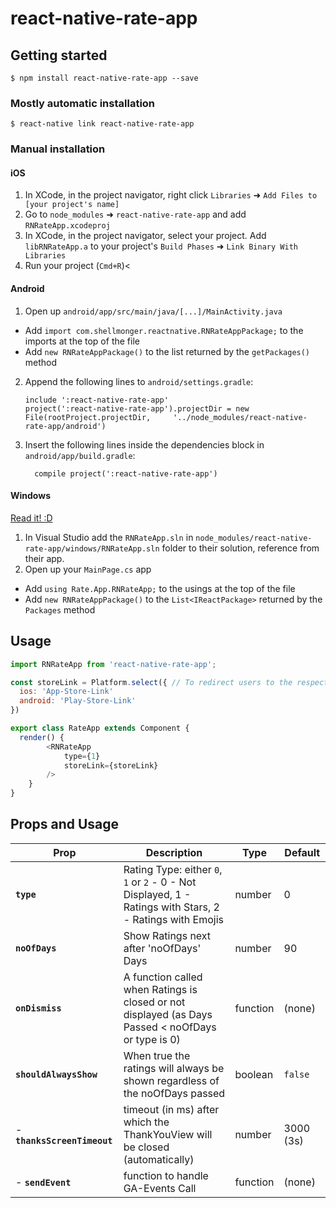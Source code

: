 
# react-native-rate-app

## Getting started

`$ npm install react-native-rate-app --save`

### Mostly automatic installation

`$ react-native link react-native-rate-app`

### Manual installation


#### iOS

1. In XCode, in the project navigator, right click `Libraries` ➜ `Add Files to [your project's name]`
2. Go to `node_modules` ➜ `react-native-rate-app` and add `RNRateApp.xcodeproj`
3. In XCode, in the project navigator, select your project. Add `libRNRateApp.a` to your project's `Build Phases` ➜ `Link Binary With Libraries`
4. Run your project (`Cmd+R`)<

#### Android

1. Open up `android/app/src/main/java/[...]/MainActivity.java`
  - Add `import com.shellmonger.reactnative.RNRateAppPackage;` to the imports at the top of the file
  - Add `new RNRateAppPackage()` to the list returned by the `getPackages()` method
2. Append the following lines to `android/settings.gradle`:
  	```
  	include ':react-native-rate-app'
  	project(':react-native-rate-app').projectDir = new File(rootProject.projectDir, 	'../node_modules/react-native-rate-app/android')
  	```
3. Insert the following lines inside the dependencies block in `android/app/build.gradle`:
  	```
      compile project(':react-native-rate-app')
  	```

#### Windows
[Read it! :D](https://github.com/ReactWindows/react-native)

1. In Visual Studio add the `RNRateApp.sln` in `node_modules/react-native-rate-app/windows/RNRateApp.sln` folder to their solution, reference from their app.
2. Open up your `MainPage.cs` app
  - Add `using Rate.App.RNRateApp;` to the usings at the top of the file
  - Add `new RNRateAppPackage()` to the `List<IReactPackage>` returned by the `Packages` method


## Usage
```javascript
import RNRateApp from 'react-native-rate-app';

const storeLink = Platform.select({	// To redirect users to the respective app store to rate app
  ios: 'App-Store-Link'
  android: 'Play-Store-Link'
})

export class RateApp extends Component {
  render() {
		<RNRateApp
			type={1}
			storeLink={storeLink}
		/>
	}
}
```
## Props and Usage
Prop | Description | Type | Default
------ | ------ | ------ | ------
 **`type`** | Rating Type: either `0`, `1` or `2` - 0 - Not Displayed, 1 - Ratings with Stars, 2 - Ratings with Emojis | number | 0
 **`noOfDays`** | Show Ratings next after 'noOfDays' Days | number | 90
 **`onDismiss`** | A function called when Ratings is closed or not displayed (as Days Passed < noOfDays or type is 0) | function | (none)
 **`shouldAlwaysShow`** | When true the ratings will always be shown regardless of the noOfDays passed | boolean | `false`
 - **`thanksScreenTimeout`** | timeout (in ms) after which the ThankYouView will be closed (automatically) | number | 3000 (3s)
 - **`sendEvent`** | function to handle GA-Events Call | function | (none)
  
